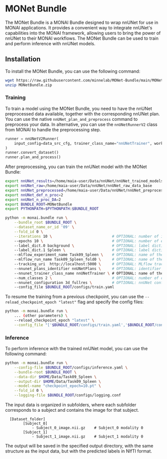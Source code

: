 # MONet Bundle

The MONet Bundle is a MONAI Bundle designed to wrap nnUNet for use in MONAI applications. It provides a convenient way to integrate nnUNet's capabilities into the MONAI framework, allowing users to bring the power of nnUNet to their MONAI workflows.
The MONet Bundle can be used to train and perform inference with nnUNet models.

## Installation
To install the MONet Bundle, you can use the following command:

```bash
wget https://raw.githubusercontent.com/minnelab/MONet-Bundle/main/MONetBundle.zip
unzip MONetBundle.zip
```


### Training

To train a model using the MONet Bundle, you need to have the nnUNet preprocessed data available, together with the corresponding nnUNet plan. You can use the native `nnUNet_plan_and_preprocess` command to preprocess your data. In alternative, you can use the `nnUNetRunnerV2` class from MONAI to handle the preprocessing step.

```python
runner = nnUNetV2Runner(
    input_config=data_src_cfg, trainer_class_name="nnUNetTrainer", work_dir=nnunet_root_dir
)
runner.convert_dataset()
runner.plan_and_process()
```
After preprocessing, you can train the nnUNet model with the MONet Bundle:

```bash
export nnUNet_results=/home/maia-user/Data/nnUNet/nnUNet_trained_models
export nnUNet_raw=/home/maia-user/Data/nnUNet/nnUNet_raw_data_base
export nnUNet_preprocessed=/home/maia-user/Data/nnUNet/nnUNet_preprocessed
export nnUNet_def_n_proc=2
export nnUNet_n_proc_DA=2
export BUNDLE_ROOT=MONetBundle
export PYTHONPATH=$PYTHONPATH:$BUNDLE_ROOT

python -m monai.bundle run \
    --bundle_root $BUNDLE_ROOT \
    --dataset_name_or_id '09' \
    --fold_id 0 \
    --iterations 10 \                           # OPTIONAL: number of iterations per epoch, default is 250
    --epochs 10 \                               # OPTIONAL: number of epochs, default is 1000
    --label_dict.0 background \                 # OPTIONAL: label dictionary, default is {0: 'background', 1: 'class1'}
    --label_dict.1 Spleen \                     # OPTIONAL: label dictionary, default is {0: 'background', 1: 'class1'}
    --mlflow_experiment_name Task09_Spleen \    # OPTIONAL: name of the MLflow experiment, default is 'MONetBundle'
    --mlflow_run_name Task09_Spleen_fold0 \     # OPTIONAL: name of the MLflow run, default is 'MONetBundle'
    --tracking_uri  http://localhost:5000 \     # OPTIONAL: MLflow tracking URI, default is 'mlruns'
    --nnunet_plans_identifier nnUNetPlans \     # OPTIONAL: identifier for the nnUNet plans, default is 'nnUNetPlans'
    --nnunet_trainer_class_name nnUNetTrainer \ # OPTIONAL: name of the nnUNet trainer class, default is 'nnUNetTrainer'
    --num_classes 2 \                           # OPTIONAL: number of classes, default is 2
    --nnunet_configuration 3d_fullres \         # OPTIONAL: nnUNet configuration, default is '3d_fullres'
    --config_file $BUNDLE_ROOT/configs/train.yaml
```
To resume the training from a previous checkpoint, you can use the `--reload_checkpoint_epoch "latest"` flag and specify the config files:

```bash
python -m monai.bundle run \
    ... (other parameters) \
    --reload_checkpoint_epoch "latest" \
    --config_file "['$BUNDLE_ROOT/configs/train.yaml','$BUNDLE_ROOT/configs/train_resume.yaml']"
```

### Inference
To perform inference with the trained nnUNet model, you can use the following command:

```bash
python -m monai.bundle run \
    --config-file $BUNDLE_ROOT/configs/inference.yaml \
    --bundle-root $BUNDLE_ROOT \
    --data-dir $HOME/Data/Task09_Spleen \
    --output-dir $HOME/Data/Task09_Spleen \
    --model-name "checkpoint_epoch=10.pt" \
    --fold_id 0 \
    --logging-file $BUNDLE_ROOT/configs/logging.conf
```

The input data is organized in subfolders, where each subfolder corresponds to a subject and contains the image for that subject.
```plaintext
  [Dataset_folder]
        [Subject_0]
            - Subject_0_image.nii.gz    # Subject_0 modality 0
        [Subject_1]
            - Subject_1_image.nii.gz    # Subject_1 modality 0
```
The output will be saved in the specified output directory, with the same structure as the input data, but with the predicted labels in NIfTI format.
